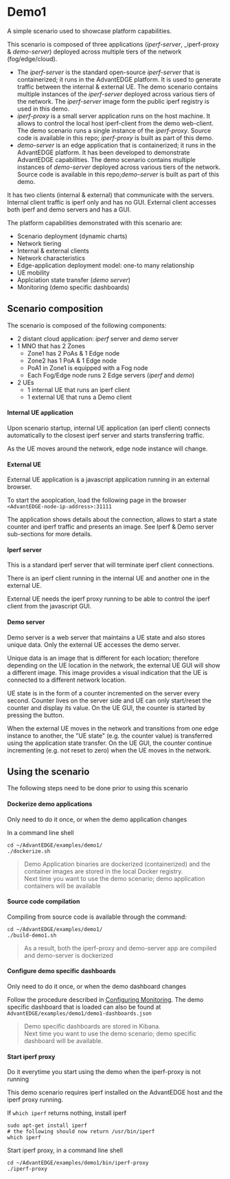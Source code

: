 # Demo1
A simple scenario used to showcase platform capabilities.

This scenario is composed of three applications (_iperf-server_, _iperf-proxy & _demo-server_) deployed across multiple tiers of the network (fog/edge/cloud).

- The _iperf-server_ is the standard open-source _iperf-server_ that is containerized; it runs in the AdvantEDGE platform. It is used to generate traffic between the internal & external UE. The demo scenario contains multiple instances of the _iperf-server_ deployed across various tiers of the network. The _iperf-server_ image form the public iperf registry is used in this demo.
- _iperf-proxy_ is a small server application runs on the host machine. It allows to control the local host iperf-client from the demo web-client. The demo scenario runs a single instance of the _iperf-proxy_. Source code is available in this repo; _iperf-proxy_ is built as part of this demo.
- _demo-server_ is an edge application that is containerized; it runs in the AdvantEDGE platform. It has been developed to demonstrate AdvantEDGE capabilities. The demo scenario contains multiple instances of _demo-server_ deployed across various tiers of the network. Source code is available in this repo;_demo-server_ is built as part of this demo.

It has two clients (internal & external) that communicate with the servers.
Internal client traffic is iperf only and has no GUI.
External client accesses both iperf and demo servers and has a GUI.

The platform capabilities demonstrated with this scenario are:
- Scenario deployment (dynamic charts)
- Network tiering
- Internal & external clients
- Network characteristics
- Edge-application deployment model: one-to many relationship
- UE mobility
- Applciation state transfer (_demo server_)
- Monitoring (demo specific dashboards)

## Scenario composition
The scenario is composed of the following components:

- 2 distant cloud application: _iperf_ server and _demo_ server
- 1 MNO that has 2 Zones
  - Zone1 has 2 PoAs & 1 Edge node
  - Zone2 has 1 PoA & 1 Edge node
  - PoA1 in Zone1 is equipped with a Fog node
  - Each Fog/Edge node runs 2 Edge servers (_iperf_ and _demo_)
- 2 UEs
  - 1 internal UE that runs an iperf client
  - 1 external UE that runs a Demo client

#### Internal UE application
Upon scenario startup, internal UE application (an iperf client) connects automatically to the closest iperf server and starts transferring traffic.

As the UE moves around the network, edge node instance will change.

#### External UE
External UE application is a javascript application running in an external browser.

To start the aooplcation, load the following page in the browser `<AdvantEDGE-node-ip-address>:31111`

The application shows details about the connection, allows to start a state counter and iperf traffic and presents an image. See Iperf & Demo server sub-sections for more details.

#### Iperf server
This is a standard iperf server that will terminate iperf client connections.

There is an iperf client running in the internal UE and another one in the external UE.

External UE needs the iperf proxy running to be able to control the iperf client from the javascript GUI.

#### Demo server
Demo server is a web server that maintains a UE state and also stores unique data.
Only the external UE accesses the demo server.

Unique data is an image that is different for each location; therefore depending on the UE location in the network, the external UE GUI will show a different image. This image provides a visual indication that the UE is connected to a different network location.

UE state is in the form of a counter incremented on the server every second. Counter lives on the server side and UE can only start/reset the counter and display its value.
On the UE GUI, the counter is started by pressing the button.

When the external UE moves in the network and transitions from one edge instance to another, the "UE state" (e.g. the counter value) is transferred using the application state transfer. On the UE GUI, the counter continue incrementing (e.g. not reset to zero) when the UE moves in the network.

## Using the scenario
The following steps need to be done prior to using this scenario

#### Dockerize demo applications
Only need to do it once, or when the demo application changes

In a command line shell
```
cd ~/AdvantEDGE/examples/demo1/
./dockerize.sh
```
> Demo Application binaries are dockerized (containerized) and the container images are stored in the local Docker registry.<br> Next time you want to use the demo scenario; demo application containers will be available

#### Source code compilation
Compiling from source code is available through the command:
```
cd ~/AdvantEDGE/examples/demo1/
./build-demo1.sh
```
> As a result, both the iperf-proxy and demo-server app are compiled and demo-server is dockerized

#### Configure demo specific dashboards
Only need to do it once, or when the demo dashboard changes

Follow the procedure described in [Configuring Monitoring](../../docs/use/monitoring.md#configure-dashboards). The demo specific dashboard that is loaded can also be found at `AdvantEDGE/examples/demo1/demo1-dashboards.json`

> Demo specific dashboards are stored in Kibana.<br> Next time you want to use the demo scenario; demo specific dashboard will be available.

#### Start iperf proxy
Do it everytime you start using the demo when the iperf-proxy is not running

This demo scenario requires iperf installed on the AdvantEDGE host and the iperf proxy running.

If `which iperf` returns nothing, install iperf
```
sudo apt-get install iperf
# the following should now return /usr/bin/iperf
which iperf
```

Start iperf proxy, in a command line shell
```
cd ~/AdvantEDGE/examples/demo1/bin/iperf-proxy
./iperf-proxy
```
